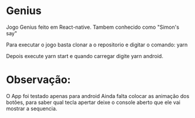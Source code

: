 # Genius
Jogo Genius feito em React-native.
Tambem conhecido como "Simon's say"

Para executar o jogo basta clonar a o repositorio e digitar o comando:
yarn

Depois execute yarn start e quando carregar digite yarn android.

# Observação:
O App foi testado apenas para android
Ainda falta colocar as animação dos botões, para saber qual tecla apertar deixe o console aberto que ele vai mostrar a sequencia.
